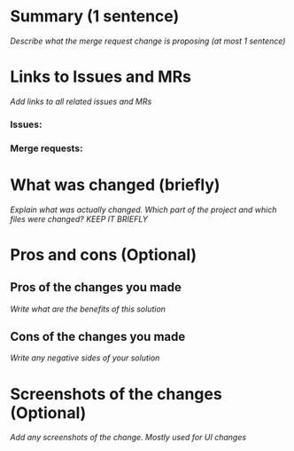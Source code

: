 # Summary (1 sentence)
_Describe what the merge request change is proposing (at most 1 sentence)_

# Links to Issues and MRs

_Add links to all related issues and MRs_

### Issues: 
### Merge requests:

# What was changed (briefly)
_Explain what was actually changed._
_Which part of the project and which files were changed?_
_KEEP IT BRIEFLY_

# Pros and cons (Optional)
## Pros of the changes you made
_Write what are the benefits of this solution_
## Cons of the changes you made
_Write any negative sides of your solution_

# Screenshots of the changes (Optional)
_Add any screenshots of the change. Mostly used for UI changes_
